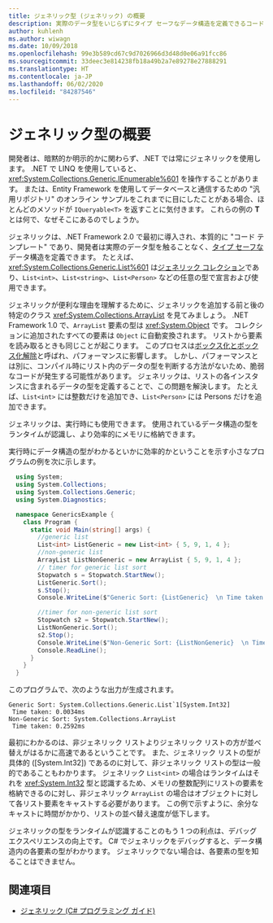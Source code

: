 ```yaml
---
title: ジェネリック型 (ジェネリック) の概要
description: 実際のデータ型をいじらずにタイプ セーフなデータ構造を定義できるコード テンプレートとしてジェネリックがどのように機能するかを説明します。
author: kuhlenh
ms.author: wiwagn
ms.date: 10/09/2018
ms.openlocfilehash: 99e3b589cd67c9d7026966d3d48d0e06a91fcc86
ms.sourcegitcommit: 33deec3e814238fb18a49b2a7e89278e27888291
ms.translationtype: HT
ms.contentlocale: ja-JP
ms.lasthandoff: 06/02/2020
ms.locfileid: "84287546"
---
```

# <a name="generic-types-overview"></a>ジェネリック型の概要

開発者は、暗黙的か明示的かに関わらず、.NET では常にジェネリックを使用します。 .NET で LINQ を使用していると、<xref:System.Collections.Generic.IEnumerable%601> を操作することがあります。 または、Entity Framework を使用してデータベースと通信するための "汎用リポジトリ" のオンライン サンプルをこれまでに目にしたことがある場合、ほとんどのメソッドが `IQueryable<T>` を返すことに気付きます。 これらの例の **T** とは何で、なぜそこにあるのでしょうか。

ジェネリックは、.NET Framework 2.0 で最初に導入され、本質的に "コード テンプレート" であり、開発者は実際のデータ型を触ることなく、[タイプ セーフな](https://docs.microsoft.com/previous-versions/dotnet/netframework-4.0/hbzz1a9a(v=vs.100))データ構造を定義できます。 たとえば、<xref:System.Collections.Generic.List%601> は[ジェネリック コレクション](xref:System.Collections.Generic)であり、`List<int>`、`List<string>`、`List<Person>` などの任意の型で宣言および使用できます。

ジェネリックが便利な理由を理解するために、ジェネリックを追加する前と後の特定のクラス <xref:System.Collections.ArrayList> を見てみましょう。 .NET Framework 1.0 で、`ArrayList` 要素の型は <xref:System.Object> です。 コレクションに追加されたすべての要素は `Object` に自動変換されます。 リストから要素を読み取るときも同じことが起こります。 このプロセスは[ボックス化とボックス化解除](../csharp/programming-guide/types/boxing-and-unboxing.md)と呼ばれ、パフォーマンスに影響します。 しかし、パフォーマンスとは別に、コンパイル時にリスト内のデータの型を判断する方法がないため、脆弱なコードが発生する可能性があります。 ジェネリックは、リストの各インスタンスに含まれるデータの型を定義することで、この問題を解決します。 たとえば、`List<int>` には整数だけを追加でき、`List<Person>` には Persons だけを追加できます。

ジェネリックは、実行時にも使用できます。 使用されているデータ構造の型をランタイムが認識し、より効率的にメモリに格納できます。

実行時にデータ構造の型がわかるといかに効率的かということを示す小さなプログラムの例を次に示します。

```csharp
  using System;
  using System.Collections;
  using System.Collections.Generic;
  using System.Diagnostics;

  namespace GenericsExample {
    class Program {
      static void Main(string[] args) {
        //generic list
        List<int> ListGeneric = new List<int> { 5, 9, 1, 4 };
        //non-generic list
        ArrayList ListNonGeneric = new ArrayList { 5, 9, 1, 4 };
        // timer for generic list sort
        Stopwatch s = Stopwatch.StartNew();
        ListGeneric.Sort();
        s.Stop();
        Console.WriteLine($"Generic Sort: {ListGeneric}  \n Time taken: {s.Elapsed.TotalMilliseconds}ms");

        //timer for non-generic list sort
        Stopwatch s2 = Stopwatch.StartNew();
        ListNonGeneric.Sort();
        s2.Stop();
        Console.WriteLine($"Non-Generic Sort: {ListNonGeneric}  \n Time taken: {s2.Elapsed.TotalMilliseconds}ms");
        Console.ReadLine();
      }
    }
  }
```

このプログラムで、次のような出力が生成されます。

```console
Generic Sort: System.Collections.Generic.List`1[System.Int32]
 Time taken: 0.0034ms
Non-Generic Sort: System.Collections.ArrayList
 Time taken: 0.2592ms
```

最初にわかるのは、非ジェネリック リストよりジェネリック リストの方が並べ替えがはるかに高速であるということです。 また、ジェネリック リストの型が具体的 ([System.Int32]) であるのに対して、非ジェネリック リストの型は一般的であることもわかります。 ジェネリック `List<int>` の場合はランタイムはそれを <xref:System.Int32> 型と認識するため、メモリの整数配列にリストの要素を格納できるのに対し、非ジェネリック `ArrayList` の場合はオブジェクトに対して各リスト要素をキャストする必要があります。 この例で示すように、余分なキャストに時間がかかり、リストの並べ替え速度が低下します。

ジェネリックの型をランタイムが認識することのもう 1 つの利点は、デバッグ エクスペリエンスの向上です。 C# でジェネリックをデバッグすると、データ構造内の各要素の型がわかります。 ジェネリックでない場合は、各要素の型を知ることはできません。

## <a name="see-also"></a>関連項目

- [ジェネリック (C# プログラミング ガイド)](../csharp/programming-guide/generics/index.md)
